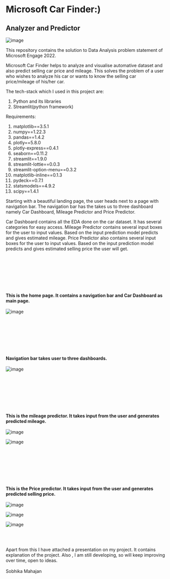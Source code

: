 # Microsoft Car Finder:)
## Analyzer and Predictor

<!-- ![image](https://user-images.githubusercontent.com/88205144/170847949-30f8e374-7971-44f9-8936-d933af066803.png) -->
![image](https://user-images.githubusercontent.com/88205144/170847940-7133e796-7019-4bbe-af43-ac61ed04da3b.png)

This repository contains the solution to Data Analysis problem statement of Microsoft Engage 2022.

Microsoft Car Finder helps to analyze and visualise automative dataset and also predict selling car price and mileage. This solves the problem of a user who wishes to analyze his car or wants to know the selling car price/mileage of his/her car.

The tech-stack which I used in this project are:
1) Python and its libraries
2) Streamlit(python framework)

Requirements:
1) matplotlib==3.5.1
2) numpy==1.22.3
3) pandas==1.4.2
4) plotly==5.8.0
5) plotly-express==0.4.1
6) seaborn==0.11.2
7) streamlit==1.9.0
8) streamlit-lottie==0.0.3
9) streamlit-option-menu==0.3.2
10) matplotlib-inline==0.1.3
11) pydeck==0.7.1
12) statsmodels==4.9.2
13) scipy==1.4.1

Starting with a beautiful landing page, the user heads next to a page with navigation bar. The navigation bar has the takes us to three dashboard namely Car Dashboard, Mileage Predictor and Price Predictor.

Car Dashboard contains all the EDA done on the car dataset. It has several categories for easy access.
Mileage Predictor contains several input boxes for the user to input values. Based on the input prediction model predicts and gives estimated mileage.
Price Predictor also contains several input boxes for the user to input values. Based on the input prediction model predicts and gives estimated selling price the user will get.

<br/><br/>
<br/><br/>
<br/><br/>

**This is the home page. It contains a navigation bar and Car Dashboard as main page.**
<br/><br/>
![image](https://user-images.githubusercontent.com/88205144/170848860-22ba93f0-7372-40fd-9b75-74ff5c687784.png)

<br/><br/>
<br/><br/>
<br/><br/>

**Navigation bar takes user to three dashboards.**
<br/><br/>
![image](https://user-images.githubusercontent.com/88205144/170848872-4289a7bb-4712-4346-b84d-e9e6053e30cf.png)

<br/><br/>
<br/><br/>
<br/><br/>

**This is the mileage predictor. It takes input from the user and generates predicted mileage.**
<br/><br/>
![image](https://user-images.githubusercontent.com/88205144/170848921-7c89d95a-211f-45ff-9160-052d697df121.png)

![image](https://user-images.githubusercontent.com/88205144/170848940-1763445b-e119-4697-8510-ee3c51a1f619.png)

<br/><br/>
<br/><br/>
<br/><br/>

**This is the Price predictor. It takes input from the user and generates predicted selling price.**
<br/><br/>
![image](https://user-images.githubusercontent.com/88205144/170848954-6c06b47a-a6ec-4dd2-8de4-0420a1d84ada.png)

![image](https://user-images.githubusercontent.com/88205144/170848966-8bf83c96-4e50-4bfe-94ee-70905b2d1bf4.png)

![image](https://user-images.githubusercontent.com/88205144/170848976-9f33038c-d9fd-4b65-99be-1e8fa4bac31b.png)

<br/><br/>



Apart from this I have attached a presentation on my project. It contains explanation of the project.
Also , I am still developing, so will keep improving over time, open to ideas.
<br/><br/>
Sobhika Mahajan



